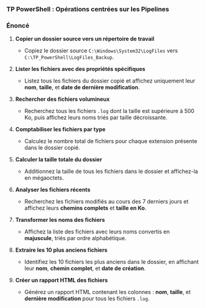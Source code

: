 ### TP PowerShell : Opérations centrées sur les Pipelines

### **Énoncé**

1. **Copier un dossier source vers un répertoire de travail**
   - Copiez le dossier source `C:\Windows\System32\LogFiles` vers `C:\TP_PowerShell\LogFiles_Backup`.

2. **Lister les fichiers avec des propriétés spécifiques**
   - Listez tous les fichiers du dossier copié et affichez uniquement leur **nom**, **taille**, et **date de dernière modification**.

3. **Rechercher des fichiers volumineux**
   - Recherchez tous les fichiers `.log` dont la taille est supérieure à 500 Ko, puis affichez leurs noms triés par taille décroissante.

4. **Comptabiliser les fichiers par type**
   - Calculez le nombre total de fichiers pour chaque extension présente dans le dossier copié.

5. **Calculer la taille totale du dossier**
   - Additionnez la taille de tous les fichiers dans le dossier et affichez-la en mégaoctets.

6. **Analyser les fichiers récents**
   - Recherchez les fichiers modifiés au cours des 7 derniers jours et affichez leurs **chemins complets** et **taille en Ko**.

7. **Transformer les noms des fichiers**
   - Affichez la liste des fichiers avec leurs noms convertis en **majuscule**, triés par ordre alphabétique.

8. **Extraire les 10 plus anciens fichiers**
   - Identifiez les 10 fichiers les plus anciens dans le dossier, en affichant leur **nom**, **chemin complet**, et **date de création**.

9. **Créer un rapport HTML des fichiers**
   - Générez un rapport HTML contenant les colonnes : **nom**, **taille**, et **dernière modification** pour tous les fichiers `.log`.
